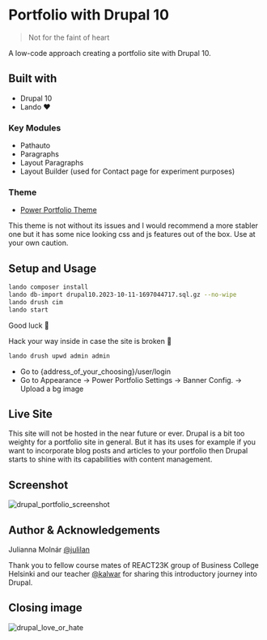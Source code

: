 # Portfolio with Drupal 10

> Not for the faint of heart

A low-code approach creating a portfolio site with Drupal 10.

## Built with

- Drupal 10
- Lando ♥️

### Key Modules

- Pathauto
- Paragraphs
- Layout Paragraphs
- Layout Builder (used for Contact page for experiment purposes)

### Theme

- [Power Portfolio Theme](https://www.drupal.org/project/power_portfolio)

This theme is not without its issues and I would recommend a more stabler one but it has some nice looking css and js features out of the box. Use at your own caution.

## Setup and Usage

```bash
lando composer install
lando db-import drupal10.2023-10-11-1697044717.sql.gz --no-wipe
lando drush cim
lando start
```

Good luck 🦔

Hack your way inside in case the site is broken 👻
```bash
lando drush upwd admin admin
```

- Go to {address_of_your_choosing}/user/login
- Go to Appearance -> Power Portfolio Settings -> Banner Config. -> Upload a bg image

## Live Site

This site will not be hosted in the near future or ever. Drupal is a bit too weighty for a portfolio site in general. But it has its uses for example if you want to incorporate blog posts and articles to your portfolio then Drupal starts to shine with its capabilities with content management.

## Screenshot

![drupal_portfolio_screenshot](https://github.com/julilan/drupal10_portfolio/assets/122397061/6e3ded67-dc91-4089-b3ba-5bbe1dd02fc3)

## Author & Acknowledgements

Julianna Molnár [@julilan](https://github.com/julilan)

Thank you to fellow course mates of REACT23K group of Business College Helsinki and our teacher [@kalwar](https://github.com/kalwar) for sharing this introductory journey into Drupal.

## Closing image

![drupal_love_or_hate](https://github.com/julilan/drupal10_portfolio/assets/122397061/43212134-1a87-4d01-ae0d-79c211a1cf6a)

